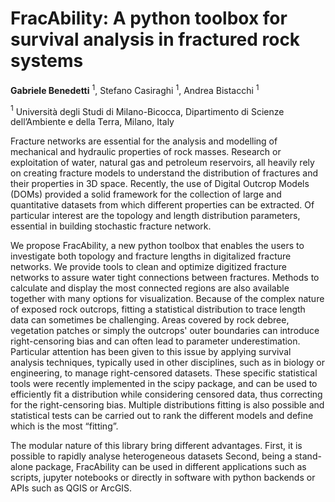 # FracAbility: A python toolbox for survival analysis in fractured rock systems
**Gabriele Benedetti** $^1$, Stefano Casiraghi $^1$, Andrea Bistacchi $^1$

$^1$ Università degli Studi di Milano-Bicocca, Dipartimento di Scienze dell’Ambiente e della Terra, Milano, Italy


Fracture networks are essential for the analysis and modelling of mechanical and hydraulic properties of rock masses. Research or exploitation of water, natural gas and petroleum reservoirs, all heavily rely on creating fracture models to understand the distribution of fractures and their properties in 3D space. Recently, the use of Digital Outcrop Models (DOMs) provided a solid framework for the collection of large and quantitative datasets from which different properties can be extracted. Of particular interest are the topology and length distribution parameters, essential in building stochastic fracture network. 

We propose FracAbility, a new python toolbox that enables the users to investigate both topology and fracture lengths in digitalized fracture networks. We provide tools to clean and optimize digitized fracture networks to assure water tight connections between fractures. Methods to calculate and display the most connected regions are also available together with many options for visualization. Because of the complex nature of exposed rock outcrops, fitting a statistical distribution to trace length data can sometimes be challenging. Areas covered by rock debree, vegetation patches or simply the outcrops' outer boundaries can introduce right-censoring bias and can often lead to parameter underestimation. Particular attention has been given to this issue by applying survival analysis techniques, typically used in other disciplines, such as in biology or engineering, to manage right-censored datasets. These specific statistical tools were recently implemented in the scipy package, and can be used to efficiently fit a distribution while considering censored data, thus correcting for the right-censoring bias. Multiple distributions fitting is also possible and statistical tests can be carried out to rank the different models and define which is the most “fitting”.

The modular nature of this library bring different advantages. First, it is possible to rapidly analyse heterogeneous datasets Second, being a stand-alone package, FracAbility can be used in different applications such as scripts, jupyter notebooks or directly in software with python backends or APIs such as QGIS or ArcGIS.
